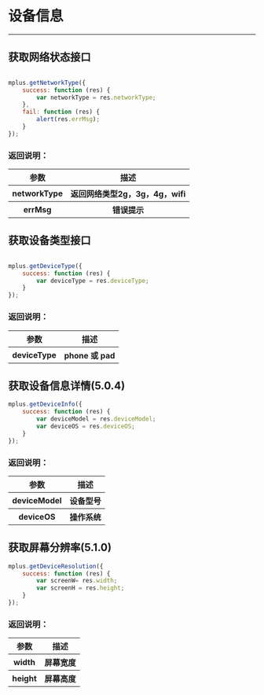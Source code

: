 # 设备信息

---
<h2 id="cid_0">获取网络状态接口</h2>

```JavaScript

mplus.getNetworkType({
    success: function (res) {
        var networkType = res.networkType; 
    },
    fail: function (res) {
        alert(res.errMsg);
    }
});

```
### 返回说明：

<table>
  <tr>
    <th>参数</th>
    <th>描述</th>
  </tr>
    <tr>
    <th>networkType</th>
    <th>返回网络类型2g，3g，4g，wifi</th>
  </tr>
  <tr>
    <th>errMsg</th>
    <th>错误提示</th>
  </tr>
</table>

<h2 id="cid_0">获取设备类型接口</h2>

```JavaScript

mplus.getDeviceType({
    success: function (res) {
        var deviceType = res.deviceType; 
    }
});


```
### 返回说明：

<table>
  <tr>
    <th>参数</th>
    <th>描述</th>
  </tr>
    <tr>
    <th>deviceType</th>
    <th>phone 或 pad</th>
  </tr>
</table>

<h2 id="cid_0">获取设备信息详情(5.0.4)</h2>

```JavaScript
mplus.getDeviceInfo({
    success: function (res) {
        var deviceModel = res.deviceModel;  
        var deviceOS = res.deviceOS;  
    }
});


```
### 返回说明：

<table>
  <tr>
    <th>参数</th>
    <th>描述</th>
  </tr>
  <tr>
    <th>deviceModel</th>
    <th>设备型号</th>
  </tr>
  <tr>
    <th>deviceOS</th>
    <th>操作系统</th>
  </tr>
</table>

<h2 id="cid_0">获取屏幕分辨率(5.1.0)</h2>


```JavaScript
mplus.getDeviceResolution({
    success: function (res) {
        var screenW= res.width;  
        var screenH = res.height;  
    }
});


```
### 返回说明：

<table>
  <tr>
    <th>参数</th>
    <th>描述</th>
  </tr>
  <tr>
    <th>width</th>
    <th>屏幕宽度</th>
  </tr>
  <tr>
    <th>height</th>
    <th>屏幕高度</th>
  </tr>
</table>